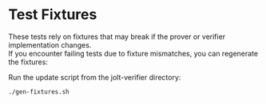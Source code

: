 # Test Fixtures

These tests rely on fixtures that may break if the prover or verifier implementation changes.  
If you encounter failing tests due to fixture mismatches, you can regenerate the fixtures:

Run the update script from the jolt-verifier directory:
```bash
./gen-fixtures.sh
```